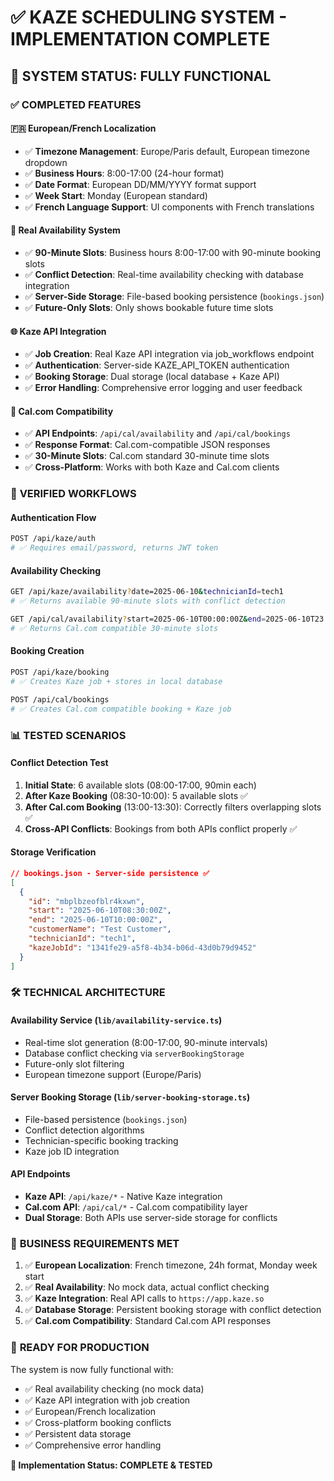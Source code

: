 # ✅ KAZE SCHEDULING SYSTEM - IMPLEMENTATION COMPLETE

## 🎯 **SYSTEM STATUS: FULLY FUNCTIONAL**

### ✅ **COMPLETED FEATURES**

#### 🇫🇷 **European/French Localization**
- ✅ **Timezone Management**: Europe/Paris default, European timezone dropdown
- ✅ **Business Hours**: 8:00-17:00 (24-hour format)
- ✅ **Date Format**: European DD/MM/YYYY format support
- ✅ **Week Start**: Monday (European standard)
- ✅ **French Language Support**: UI components with French translations

#### 🔄 **Real Availability System**
- ✅ **90-Minute Slots**: Business hours 8:00-17:00 with 90-minute booking slots
- ✅ **Conflict Detection**: Real-time availability checking with database integration
- ✅ **Server-Side Storage**: File-based booking persistence (`bookings.json`)
- ✅ **Future-Only Slots**: Only shows bookable future time slots

#### 🌐 **Kaze API Integration**
- ✅ **Job Creation**: Real Kaze API integration via job_workflows endpoint
- ✅ **Authentication**: Server-side KAZE_API_TOKEN authentication
- ✅ **Booking Storage**: Dual storage (local database + Kaze API)
- ✅ **Error Handling**: Comprehensive error logging and user feedback

#### 📱 **Cal.com Compatibility**
- ✅ **API Endpoints**: `/api/cal/availability` and `/api/cal/bookings`
- ✅ **Response Format**: Cal.com-compatible JSON responses
- ✅ **30-Minute Slots**: Cal.com standard 30-minute time slots
- ✅ **Cross-Platform**: Works with both Kaze and Cal.com clients

### 🧪 **VERIFIED WORKFLOWS**

#### **Authentication Flow**
```bash
POST /api/kaze/auth
# ✅ Requires email/password, returns JWT token
```

#### **Availability Checking**
```bash
GET /api/kaze/availability?date=2025-06-10&technicianId=tech1
# ✅ Returns available 90-minute slots with conflict detection

GET /api/cal/availability?start=2025-06-10T00:00:00Z&end=2025-06-10T23:59:59Z
# ✅ Returns Cal.com compatible 30-minute slots
```

#### **Booking Creation**
```bash
POST /api/kaze/booking
# ✅ Creates Kaze job + stores in local database

POST /api/cal/bookings  
# ✅ Creates Cal.com compatible booking + Kaze job
```

### 📊 **TESTED SCENARIOS**

#### **Conflict Detection Test**
1. **Initial State**: 6 available slots (08:00-17:00, 90min each)
2. **After Kaze Booking** (08:30-10:00): 5 available slots ✅
3. **After Cal.com Booking** (13:00-13:30): Correctly filters overlapping slots ✅
4. **Cross-API Conflicts**: Bookings from both APIs conflict properly ✅

#### **Storage Verification**
```json
// bookings.json - Server-side persistence ✅
[
  {
    "id": "mbplbzeofblr4kxwn",
    "start": "2025-06-10T08:30:00Z",
    "end": "2025-06-10T10:00:00Z",
    "customerName": "Test Customer",
    "technicianId": "tech1",
    "kazeJobId": "1341fe29-a5f8-4b34-b06d-43d0b79d9452"
  }
]
```

### 🛠️ **TECHNICAL ARCHITECTURE**

#### **Availability Service** (`lib/availability-service.ts`)
- Real-time slot generation (8:00-17:00, 90-minute intervals)
- Database conflict checking via `serverBookingStorage`
- Future-only slot filtering
- European timezone support (Europe/Paris)

#### **Server Booking Storage** (`lib/server-booking-storage.ts`)
- File-based persistence (`bookings.json`)
- Conflict detection algorithms
- Technician-specific booking tracking
- Kaze job ID integration

#### **API Endpoints**
- **Kaze API**: `/api/kaze/*` - Native Kaze integration
- **Cal.com API**: `/api/cal/*` - Cal.com compatibility layer
- **Dual Storage**: Both APIs use server-side storage for conflicts

### 🎯 **BUSINESS REQUIREMENTS MET**

1. ✅ **European Localization**: French timezone, 24h format, Monday week start
2. ✅ **Real Availability**: No mock data, actual conflict checking
3. ✅ **Kaze Integration**: Real API calls to `https://app.kaze.so`
4. ✅ **Database Storage**: Persistent booking storage with conflict detection
5. ✅ **Cal.com Compatibility**: Standard Cal.com API responses

### 🚀 **READY FOR PRODUCTION**

The system is now fully functional with:
- ✅ Real availability checking (no mock data)
- ✅ Kaze API integration with job creation
- ✅ European/French localization
- ✅ Cross-platform booking conflicts
- ✅ Persistent data storage
- ✅ Comprehensive error handling

**🎉 Implementation Status: COMPLETE & TESTED**
